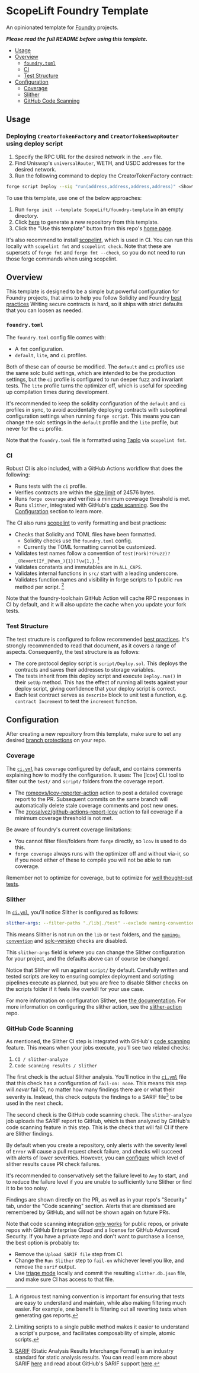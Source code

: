 # ScopeLift Foundry Template

An opinionated template for [Foundry](https://github.com/foundry-rs/foundry) projects.

_**Please read the full README before using this template.**_

- [Usage](#usage)
- [Overview](#overview)
  - [`foundry.toml`](#foundrytoml)
  - [CI](#ci)
  - [Test Structure](#test-structure)
- [Configuration](#configuration)
  - [Coverage](#coverage)
  - [Slither](#slither)
  - [GitHub Code Scanning](#github-code-scanning)

## Usage

### Deploying `CreatorTokenFactory` and `CreatorTokenSwapRouter` using deploy script

1. Specify the RPC URL for the desired network in the `.env` file.
2. Find Uniswap's `universalRouter`, WETH, and USDC addresses for the desired network.
3. Run the following command to deploy the CreatorTokenFactory contract:

```bash
forge script Deploy --sig "run(address,address,address,address)" <ShowtimeVerifier Contract Address> <universalRouter> <WETH> <USDC> --fork-url $RPC_URL_OF_CHOICE --private-key <private key> --broadcast
```

To use this template, use one of the below approaches:

1. Run `forge init --template ScopeLift/foundry-template` in an empty directory.
2. Click [here](https://github.com/ScopeLift/foundry-template/generate) to generate a new repository from this template.
3. Click the "Use this template" button from this repo's [home page](https://github.com/ScopeLift/foundry-template).

It's also recommend to install [scopelint](https://github.com/ScopeLift/scopelint), which is used in CI.
You can run this locally with `scopelint fmt` and `scopelint check`.
Note that these are supersets of `forge fmt` and `forge fmt --check`, so you do not need to run those forge commands when using scopelint.

## Overview

This template is designed to be a simple but powerful configuration for Foundry projects, that aims to help you follow Solidity and Foundry [best practices](https://book.getfoundry.sh/tutorials/best-practices)
Writing secure contracts is hard, so it ships with strict defaults that you can loosen as needed.

### `foundry.toml`

The `foundry.toml` config file comes with:

- A `fmt` configuration.
- `default`, `lite`, and `ci` profiles.

Both of these can of course be modified.
The `default` and `ci` profiles use the same solc build settings, which are intended to be the production settings, but the `ci` profile is configured to run deeper fuzz and invariant tests.
The `lite` profile turns the optimizer off, which is useful for speeding up compilation times during development.

It's recommended to keep the solidity configuration of the `default` and `ci` profiles in sync, to avoid accidentally deploying contracts with suboptimal configuration settings when running `forge script`.
This means you can change the solc settings in the `default` profile and the `lite` profile, but never for the `ci` profile.

Note that the `foundry.toml` file is formatted using [Taplo](https://taplo.tamasfe.dev/) via `scopelint fmt`.

### CI

Robust CI is also included, with a GitHub Actions workflow that does the following:

- Runs tests with the `ci` profile.
- Verifies contracts are within the [size limit](https://eips.ethereum.org/EIPS/eip-170) of 24576 bytes.
- Runs `forge coverage` and verifies a minimum coverage threshold is met.
- Runs `slither`, integrated with GitHub's [code scanning](https://docs.github.com/en/code-security/code-scanning). See the [Configuration](#configuration) section to learn more.

The CI also runs [scopelint](https://github.com/ScopeLift/scopelint) to verify formatting and best practices:

- Checks that Solidity and TOML files have been formatted.
  - Solidity checks use the `foundry.toml` config.
  - Currently the TOML formatting cannot be customized.
- Validates test names follow a convention of `test(Fork)?(Fuzz)?_(Revert(If_|When_){1})?\w{1,}`. [^naming-convention]
- Validates constants and immutables are in `ALL_CAPS`.
- Validates internal functions in `src/` start with a leading underscore.
- Validates function names and visibility in forge scripts to 1 public `run` method per script. [^script-abi]

Note that the foundry-toolchain GitHub Action will cache RPC responses in CI by default, and it will also update the cache when you update your fork tests.

### Test Structure

The test structure is configured to follow recommended [best practices](https://book.getfoundry.sh/tutorials/best-practices).
It's strongly recommended to read that document, as it covers a range of aspects.
Consequently, the test structure is as follows:

- The core protocol deploy script is `script/Deploy.sol`.
  This deploys the contracts and saves their addresses to storage variables.
- The tests inherit from this deploy script and execute `Deploy.run()` in their `setUp` method.
  This has the effect of running all tests against your deploy script, giving confidence that your deploy script is correct.
- Each test contract serves as `describe` block to unit test a function, e.g. `contract Increment` to test the `increment` function.

## Configuration

After creating a new repository from this template, make sure to set any desired [branch protections](https://docs.github.com/en/repositories/configuring-branches-and-merges-in-your-repository/defining-the-mergeability-of-pull-requests/about-protected-branches) on your repo.

### Coverage

The [`ci.yml`](.github/workflows/ci.yml) has `coverage` configured by default, and contains comments explaining how to modify the configuration.
It uses:
The [lcov] CLI tool to filter out the `test/` and `script/` folders from the coverage report.

- The [romeovs/lcov-reporter-action](https://github.com/romeovs/lcov-reporter-action) action to post a detailed coverage report to the PR. Subsequent commits on the same branch will automatically delete stale coverage comments and post new ones.
- The [zgosalvez/github-actions-report-lcov](https://github.com/zgosalvez/github-actions-report-lcov) action to fail coverage if a minimum coverage threshold is not met.

Be aware of foundry's current coverage limitations:

- You cannot filter files/folders from `forge` directly, so `lcov` is used to do this.
- `forge coverage` always runs with the optimizer off and without via-ir, so if you need either of these to compile you will not be able to run coverage.

Remember not to optimize for coverage, but to optimize for [well thought-out tests](https://book.getfoundry.sh/tutorials/best-practices?highlight=coverage#best-practices-1).

### Slither

In [`ci.yml`](.github/workflows/ci.yml), you'll notice Slither is configured as follows:

```yml
slither-args: --filter-paths "./lib|./test" --exclude naming-convention,solc-version
```

This means Slither is not run on the `lib` or `test` folders, and the [`naming-convention`](https://github.com/crytic/slither/wiki/Detector-Documentation#conformance-to-solidity-naming-conventions) and [solc-version](https://github.com/crytic/slither/wiki/Detector-Documentation#incorrect-versions-of-solidity) checks are disabled.

This `slither-args` field is where you can change the Slither configuration for your project, and the defaults above can of course be changed.

Notice that Slither will run against `script/` by default.
Carefully written and tested scripts are key to ensuring complex deployment and scripting pipelines execute as planned, but you are free to disable Slither checks on the scripts folder if it feels like overkill for your use case.

For more information on configuration Slither, see [the documentation](https://github.com/crytic/slither/wiki/Usage). For more information on configuring the slither action, see the [slither-action](https://github.com/crytic/slither-action) repo.

### GitHub Code Scanning

As mentioned, the Slither CI step is integrated with GitHub's [code scanning](https://docs.github.com/en/code-security/code-scanning) feature.
This means when your jobs execute, you'll see two related checks:

1. `CI / slither-analyze`
2. `Code scanning results / Slither`

The first check is the actual Slither analysis.
You'll notice in the [`ci.yml`](.github/workflows/ci.yml) file that this check has a configuration of `fail-on: none`.
This means this step will _never_ fail CI, no matter how many findings there are or what their severity is.
Instead, this check outputs the findings to a SARIF file[^sarif] to be used in the next check.

The second check is the GitHub code scanning check.
The `slither-analyze` job uploads the SARIF report to GitHub, which is then analyzed by GitHub's code scanning feature in this step.
This is the check that will fail CI if there are Slither findings.

By default when you create a repository, only alerts with the severity level of `Error` will cause a pull request check failure, and checks will succeed with alerts of lower severities.
However, you can [configure](https://docs.github.com/en/code-security/code-scanning/automatically-scanning-your-code-for-vulnerabilities-and-errors/configuring-code-scanning#defining-the-severities-causing-pull-request-check-failure) which level of slither results cause PR check failures.

It's recommended to conservatively set the failure level to `Any` to start, and to reduce the failure level if you are unable to sufficiently tune Slither or find it to be too noisy.

Findings are shown directly on the PR, as well as in your repo's "Security" tab, under the "Code scanning" section.
Alerts that are dismissed are remembered by GitHub, and will not be shown again on future PRs.

Note that code scanning integration [only works](https://docs.github.com/en/code-security/code-scanning/automatically-scanning-your-code-for-vulnerabilities-and-errors/setting-up-code-scanning-for-a-repository) for public repos, or private repos with GitHub Enterprise Cloud and a license for GitHub Advanced Security.
If you have a private repo and don't want to purchase a license, the best option is probably to:

- Remove the `Upload SARIF file` step from CI.
- Change the `Run Slither` step to `fail-on` whichever level you like, and remove the `sarif` output.
- Use [triage mode](https://github.com/crytic/slither/wiki/Usage#triage-mode) locally and commit the resulting `slither.db.json` file, and make sure CI has access to that file.

[^naming-convention]:
    A rigorous test naming convention is important for ensuring that tests are easy to understand and maintain, while also making filtering much easier.
    For example, one benefit is filtering out all reverting tests when generating gas reports.

[^script-abi]: Limiting scripts to a single public method makes it easier to understand a script's purpose, and facilitates composability of simple, atomic scripts.
[^sarif]:
    [SARIF](https://sarifweb.azurewebsites.net/) (Static Analysis Results Interchange Format) is an industry standard for static analysis results.
    You can read learn more about SARIF [here](https://github.com/microsoft/sarif-tutorials) and read about GitHub's SARIF support [here](https://docs.github.com/en/code-security/code-scanning/integrating-with-code-scanning/sarif-support-for-code-scanning).
